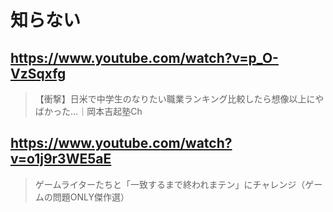 # 知らない

## https://www.youtube.com/watch?v=p_O-VzSqxfg

> 【衝撃】日米で中学生のなりたい職業ランキング比較したら想像以上にやばかった…｜岡本吉起塾Ch 

## https://www.youtube.com/watch?v=o1j9r3WE5aE

> ゲームライターたちと「一致するまで終われまテン」にチャレンジ（ゲームの問題ONLY傑作選） 
